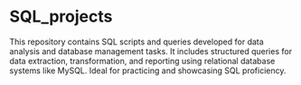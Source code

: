 # SQL_projects
This repository contains SQL scripts and queries developed for data analysis and database management tasks. It includes structured queries for data extraction, transformation, and reporting using relational database systems like MySQL. Ideal for practicing and showcasing SQL proficiency.
